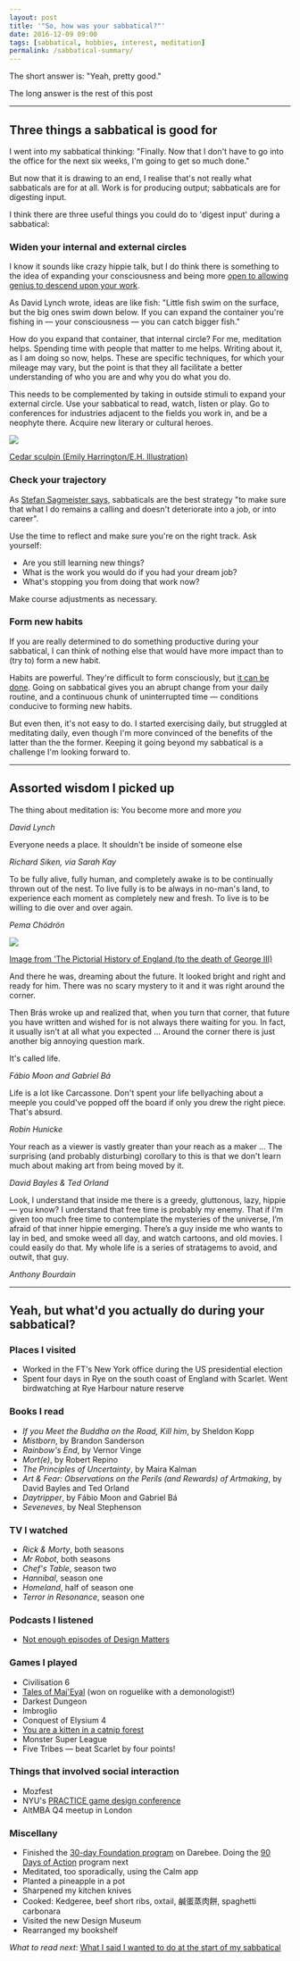 ```yaml
---
layout: post
title: '"So, how was your sabbatical?"'
date: 2016-12-09 09:00
tags: [sabbatical, hobbies, interest, meditation]
permalink: /sabbatical-summary/
---
```

The short answer is: "Yeah, pretty good."

The long answer is the rest of this post

---

## Three things a sabbatical is good for

I went into my sabbatical thinking: "Finally. Now that I don't have to go into the office for the next six weeks, I'm going to get so much done." 

But now that it is drawing to an end, I realise that's not really what sabbaticals are for at all. Work is for producing output; sabbaticals are for digesting input.

I think there are three useful things you could do to 'digest input' during a sabbatical:
 
### Widen your internal and external circles

I know it sounds like crazy hippie talk, but I do think there is something to the idea of expanding your consciousness and being more [open to allowing genius to descend upon your work](https://www.ted.com/talks/elizabeth_gilbert_on_genius/transcript?language=en).

As David Lynch wrote, ideas are like fish: "Little fish swim on the surface, but the big ones swim down below. If you can expand the container you're fishing in &mdash; your consciousness &mdash; you can catch bigger fish."

How do you expand that container, that internal circle? For me, meditation helps. Spending time with people that matter to me helps. Writing about it, as I am doing so now, helps. These are specific techniques, for which your mileage may vary, but the point is that they all facilitate a better understanding of who you are and why you do what you do. 

This needs to be complemented by taking in outside stimuli to expand your external circle. Use your sabbatical to read, watch, listen or play. Go to conferences for industries adjacent to the fields you work in, and be a neophyte there. Acquire new literary or cultural heroes.

![](/images/fish.jpg)

<p class="caption"><a href="https://www.flickr.com/photos/usdagov/13560800594/in/photolist-mEjDyN-2A36ni-ier2yn-an25SW-nXKetT-6iFc6f-84ERZj-ocmtUg-6daYS3-JqXRnN-dFm5Yg-4wJ7rp-7ks4SM-NznD9-6A2j1t-KzqqS-xcLdVb-AAmFK-oCh8Eg-4qHCDj-5gWhvD-5ghw7N-AAqSM-2eCbdE-cVwcF3-2A7swj-5ghw87-2ixtFk-7VBU5D-PmFMLR-2o3Pa9-4cGiq7-4wNfQj-4xmgWj-EuMksD-2bHd5A-6C5VVC-6tNLwY-rvyzMr-angwbe-brDyq5-71RjmL-7Rhxhx-bzsTEV-5dsrk3-dAxeiH-9qCKy6-5RcDJJ-4Sxux-oSBPhs" target="_blank">Cedar sculpin (Emily Harrington/E.H. Illustration)</a></p>

### Check your trajectory

As [Stefan Sagmeister says](https://soundcloud.com/designmatters/stefan-sagmeister), sabbaticals are the best strategy "to make sure that what I do remains a calling and doesn't deteriorate into a job, or into career".

Use the time to reflect and make sure you're on the right track. Ask yourself: 

- Are you still learning new things? 
- What is the work you would do if you had your dream job? 
- What's stopping you from doing that work now?

Make course adjustments as necessary.

### Form new habits

If you are really determined to do something productive during your sabbatical, I can think of nothing else that would have more impact than to (try to) form a new habit.

Habits are powerful. They're difficult to form consciously, but [it can be done](https://www.youtube.com/watch?v=OMbsGBlpP30). Going on sabbatical gives you an abrupt change from your daily routine, and a continuous chunk of uninterrupted time &mdash; conditions conducive to forming new habits. 

But even then, it's not easy to do. I started exercising daily, but struggled at meditating daily, even though I'm more convinced of the benefits of the latter than the the former. Keeping it going beyond my sabbatical is a challenge I'm looking forward to.

---

## Assorted wisdom I picked up

The thing about meditation is: You become more and more *you*

<p class="quote-attrib"><em>David Lynch</em></p>

Everyone needs a place. It shouldn't be inside of someone else

<p class="quote-attrib"><em>Richard Siken, via Sarah Kay</em></p>

To be fully alive, fully human, and completely awake is to be continually thrown out of the nest. To live fully is to be always in no-man's land, to experience each moment as completely new and fresh. To live is to be willing to die over and over again.

<p class="quote-attrib" style="margin-bottom: 0"><em>Pema Chödrön</em></p>

![](/images/helmet.jpg)
<p class="caption"><a href="https://www.flickr.com/photos/mechanicalcuratorcuttings/" target="_blank">Image from 'The Pictorial History of England (to the death of George III)</a></p>

And there he was, dreaming about the future. It looked bright and right and ready for him. There was no scary mystery to it and it was right around the corner.

Then Brás wroke up and realized that, when you turn that corner, that future you have written and wished for is not always there waiting for you. In fact, it usually isn't at all what you expected &hellip; Around the corner there is just another big annoying question mark.

It's called life.

<p class="quote-attrib"><em>Fábio Moon and Gabriel Bá</em></p>

Life is a lot like Carcassone. Don't spent your life bellyaching about a meeple you could've popped off the board if only you drew the right piece. That's absurd.

<p class="quote-attrib"><em>Robin Hunicke</em></p>

Your reach as a viewer is vastly greater than your reach as a maker &hellip; The surprising (and probably disturbing) corollary to this is that we don't learn much about making art from being moved by it.

<p class="quote-attrib"><em>David Bayles &amp; Ted Orland</em></p>

Look, I understand that inside me there is a greedy, gluttonous, lazy, hippie &mdash; you know? I understand that free time is probably my enemy. That if I’m given too much free time to contemplate the mysteries of the universe, I’m afraid of that inner hippie emerging. There’s a guy inside me who wants to lay in bed, and smoke weed all day, and watch cartoons, and old movies. I could easily do that. My whole life is a series of stratagems to avoid, and outwit, that guy. 

<p class="quote-attrib"><em>Anthony Bourdain</em></p>

---

## Yeah, but what'd you actually do during your sabbatical?

### Places I visited
- Worked in the FT's New York office during the US presidential election
- Spent four days in Rye on the south coast of England with Scarlet. Went birdwatching at Rye Harbour nature reserve

### Books I read

- *If you Meet the Buddha on the Road, Kill him*, by Sheldon Kopp
- *Mistborn*, by Brandon Sanderson
- *Rainbow's End*, by Vernor Vinge
- *Mort(e)*, by Robert Repino
- *The Principles of Uncertainty*, by Maira Kalman
- *Art & Fear: Observations on the Perils (and Rewards) of Artmaking*, by David Bayles and Ted Orland
- *Daytripper*, by Fábio Moon and Gabriel Bá
- *Seveneves*, by Neal Stephenson

### TV I watched

- *Rick & Morty*, both seasons
- *Mr Robot*, both seasons
- *Chef's Table*, season two
- *Hannibal*, season one
- *Homeland*, half of season one
- *Terror in Resonance*, season one

### Podcasts I listened

- [Not enough episodes of Design Matters](/design-matters/)

### Games I played

- Civilisation 6
- [Tales of Maj'Eyal](https://te4.org) (won on roguelike with a demonologist!)
- Darkest Dungeon
- Imbroglio
- Conquest of Elysium 4
- [You are a kitten in a catnip forest](bloodrizer.ru/games/kittens/)
- Monster Super League
- Five Tribes &mdash; beat Scarlet by four points!

### Things that involved social interaction

- Mozfest
- NYU's [PRACTICE game design conference](/practice16/)
- AltMBA Q4 meetup in London

### Miscellany

- Finished the [30-day Foundation program](http://darebee.com/programs/foundation-program.html) on Darebee. Doing the [90 Days of Action](http://darebee.com/programs/90-days-of-action.html) program next
- Meditated, too sporadically, using the Calm app
- Planted a pineapple in a pot
- Sharpened my kitchen knives
- Cooked: Kedgeree, beef short ribs, oxtail, 鹹蛋蒸肉餅, spaghetti carbonara
- Visited the new Design Museum
- Rearranged my bookshelf

*What to read next*: [What I said I wanted to do at the start of my sabbatical](/sabbatical/)